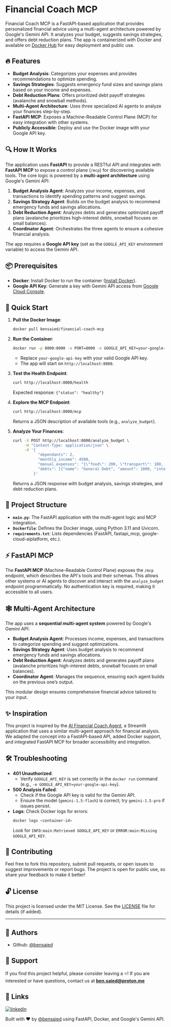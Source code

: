 # Financial Coach MCP

Financial Coach MCP is a FastAPI-based application that provides personalized financial advice using a multi-agent architecture powered by Google's Gemini API. It analyzes your budget, suggests savings strategies, and offers debt reduction plans. The app is containerized with Docker and available on [Docker Hub](https://hub.docker.com/r/bensaied/financial-coach-mcp) for easy deployment and public use.

## 🔥 Features

- **Budget Analysis**: Categorizes your expenses and provides recommendations to optimize spending.
- **Savings Strategies**: Suggests emergency fund sizes and savings plans based on your income and expenses.
- **Debt Reduction Plans**: Offers prioritized debt payoff strategies (avalanche and snowball methods).
- **Multi-Agent Architecture**: Uses three specialized AI agents to analyze your finances step-by-step.
- **FastAPI MCP**: Exposes a Machine-Readable Control Plane (MCP) for easy integration with other systems.
- **Publicly Accessible**: Deploy and use the Docker image with your Google API key.

## 🔍 How It Works

The application uses **FastAPI** to provide a RESTful API and integrates with **FastAPI MCP** to expose a control plane (`/mcp`) for discovering available tools. The core logic is powered by a **multi-agent architecture** using Google's Gemini API:

1. **Budget Analysis Agent**: Analyzes your income, expenses, and transactions to identify spending patterns and suggest savings.
2. **Savings Strategy Agent**: Builds on the budget analysis to recommend emergency funds and savings allocations.
3. **Debt Reduction Agent**: Analyzes debts and generates optimized payoff plans (avalanche prioritizes high-interest debts, snowball focuses on small balances).
4. **Coordinator Agent**: Orchestrates the three agents to ensure a cohesive financial analysis.

The app requires a **Google API key** (set as the `GOOGLE_API_KEY` environment variable) to access the Gemini API.

## 📦 Prerequisites

- **Docker**: Install Docker to run the container ([Install Docker](https://docs.docker.com/get-docker/)).
- **Google API Key**: Generate a key with Gemini API access from [Google Cloud Console](https://aistudio.google.com/apikey).

## 🚀 Quick Start

1. **Pull the Docker Image**:

   ```bash
   docker pull bensaied/financial-coach-mcp
   ```

2. **Run the Container**:

   ```bash
   docker run -p 8000:8000 -e PORT=8000 -e GOOGLE_API_KEY=your-google-api-key bensaied/financial-coach-mcp
   ```

   - Replace `your-google-api-key` with your valid Google API key.
   - The app will start on `http://localhost:8000`.

3. **Test the Health Endpoint**:

   ```bash
   curl http://localhost:8000/health
   ```

   Expected response: `{"status": "healthy"}`

4. **Explore the MCP Endpoint**:

   ```bash
   curl http://localhost:8000/mcp
   ```

   Returns a JSON description of available tools (e.g., `analyze_budget`).

5. **Analyze Your Finances**:
   ```bash
   curl -X POST http://localhost:8000/analyze_budget \
        -H "Content-Type: application/json" \
        -d '{
              "dependants": 2,
              "monthly_income": 4500,
              "manual_expenses": "{\"food\": 200, \"transport\": 100, \"education\": 800}",
              "debts": [{"name": "General Debt", "amount": 1000, "interest_rate": 15, "min_payment": 50}]
            }'
   ```
   Returns a JSON response with budget analysis, savings strategies, and debt reduction plans.

## 📁 Project Structure

- **`main.py`**: The FastAPI application with the multi-agent logic and MCP integration.
- **`Dockerfile`**: Defines the Docker image, using Python 3.11 and Uvicorn.
- **`requirements.txt`**: Lists dependencies (FastAPI, fastapi_mcp, google-cloud-aiplatform, etc.).

## ⚡ FastAPI MCP

The **FastAPI MCP** (Machine-Readable Control Plane) exposes the `/mcp` endpoint, which describes the API's tools and their schemas. This allows other systems or AI agents to discover and interact with the `analyze_budget` endpoint programmatically. No authentication key is required, making it accessible to all users.

## 🕸️ Multi-Agent Architecture

The app uses a **sequential multi-agent system** powered by Google's Gemini API:

- **Budget Analysis Agent**: Processes income, expenses, and transactions to categorize spending and suggest optimizations.
- **Savings Strategy Agent**: Uses budget analysis to recommend emergency funds and savings allocations.
- **Debt Reduction Agent**: Analyzes debts and generates payoff plans (avalanche prioritizes high-interest debts, snowball focuses on small balances).
- **Coordinator Agent**: Manages the sequence, ensuring each agent builds on the previous one’s output.

This modular design ensures comprehensive financial advice tailored to your input.

## ✨ Inspiration

This project is inspired by the [AI Financial Coach Agent](https://github.com/Shubhamsaboo/awesome-llm-apps/tree/main/advanced_ai_agents/multi_agent_apps/ai_financial_coach_agent), a Streamlit application that uses a similar multi-agent approach for financial analysis. We adapted the concept into a FastAPI-based API, added Docker support, and integrated FastAPI MCP for broader accessibility and integration.

## 🛠️ Troubleshooting

- **401 Unauthorized**:
  - Verify `GOOGLE_API_KEY` is set correctly in the `docker run` command (e.g., `-e GOOGLE_API_KEY=your-google-api-key`).
- **500 Analysis Failed**:
  - Check if the Google API key is valid for the Gemini API.
  - Ensure the model (`gemini-1.5-flash`) is correct; try `gemini-1.5-pro` if issues persist.
- **Logs**: Check Docker logs for errors:
  ```bash
  docker logs <container-id>
  ```
  Look for `INFO:main:Retrieved GOOGLE_API_KEY` or `ERROR:main:Missing GOOGLE_API_KEY`.

## 🤝 Contributing

Feel free to fork this repository, submit pull requests, or open issues to suggest improvements or report bugs. The project is open for public use, so share your feedback to make it better!

## 🔓 License

This project is licensed under the MIT License. See the [LICENSE](LICENSE) file for details (if added).

---

## 📝 Authors

- Github: [@bensaied](https://www.github.com/bensaied)

## 💝 Support

If you find this project helpful, please consider leaving a ⭐️!
If you are interested or have questions, contact us at **ben.saied@proton.me**

## 🔗 Links

[![linkedin](https://img.shields.io/badge/linkedin-0A66C2?style=for-the-badge&logo=linkedin&logoColor=white)](https://www.linkedin.com/in/bensaied/)

Built with ❤️ by [@bensaied](https://www.github.com/bensaied) using FastAPI, Docker, and Google's Gemini API.
